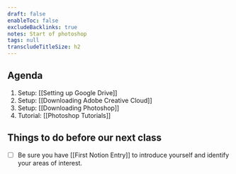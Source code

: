 ```yaml
---
draft: false
enableToc: false
excludeBacklinks: true
notes: Start of photoshop
tags: null
transcludeTitleSize: h2
---
```


## Agenda
1. Setup: [[Setting up Google Drive]]
2. Setup: [[Downloading Adobe Creative Cloud]]
3. Setup: [[Downloading Photoshop]]
4. Tutorial: [[Photoshop Tutorials]]

## Things to do before our next class
- [ ] Be sure you have [[First Notion Entry]] to introduce yourself and identify your areas of interest.